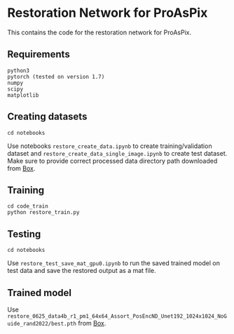 # Restoration Network for ProAsPix
This contains the code for the restoration network for ProAsPix.

## Requirements
```
python3
pytorch (tested on version 1.7)
numpy
scipy
matplotlib
```

## Creating datasets
```
cd notebooks
```

Use notebooks `restore_create_data.ipynb` to create training/validation dataset and `restore_create_data_single_image.ipynb` to create test dataset. Make sure to provide correct processed data directory path downloaded from [Box](https://cmu.app.box.com/s/nhhr54dv5is4p65as7rf4uj9shlhbgdg/folder/146406062041).

## Training
```
cd code_train
python restore_train.py
```

## Testing
```
cd notebooks
```
Use `restore_test_save_mat_gpu0.ipynb` to run the saved trained model on test data and save the restored output as a mat file.

## Trained model
Use `restore_0625_data4b_r1_pm1_64x64_Assort_PosEncND_Unet192_1024x1024_NoGuide_rand2022/best.pth` from [Box](https://cmu.app.box.com/s/nhhr54dv5is4p65as7rf4uj9shlhbgdg/folder/146406062041).
